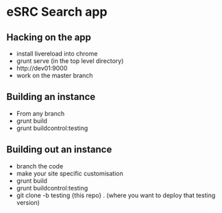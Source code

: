 # eSRC Search app

## Hacking on the app

  * install livereload into chrome
  * grunt serve (in the top level directory)
  * http://dev01:9000
  * work on the master branch

## Building an instance
  * From any branch
   * grunt build
   * grunt buildcontrol:testing

## Building out an instance
  * branch the code
  * make your site specific customisation
  * grunt build
  * grunt buildcontrol:testing
  * git clone -b testing {this repo} . (where you want to deploy that testing version)
